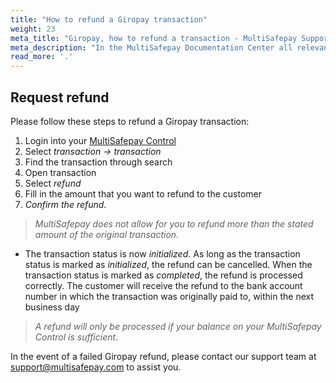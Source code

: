 ```yaml
---
title: "How to refund a Giropay transaction"
weight: 23
meta_title: "Giropay, how to refund a transaction - MultiSafepay Support"
meta_description: "In the MultiSafepay Documentation Center all relevant information regarding our Plugins and API. As well as Support pages for Payment Method, Tools and General Questions. You can also find the contact details of our Support Team and Integration Team."
read_more: '.'
---
```

## Request refund
Please follow these steps to refund a Giropay transaction:

1. Login into your [MultiSafepay Control](https://merchant.multisafepay.com/)
2. Select _transaction -> transaction_
3. Find the transaction through search
4. Open transaction
5. Select _refund_
6. Fill in the amount that you want to refund to the customer
7. _Confirm the refund_.

>_MultiSafepay does not allow for you to refund more than the stated amount of the original transaction._

* The transaction status is now _initialized_. As long as the transaction status is marked as _initialized_, the refund can be cancelled. When the transaction status is marked as _completed_, the refund is processed correctly. The customer will receive the refund to the bank account number in which the transaction was originally paid to, within the next business day

>_A refund will only be processed if your balance on your MultiSafepay Control is sufficient_.

In the event of a failed Giropay refund, please contact our support team at <support@multisafepay.com> to assist you.